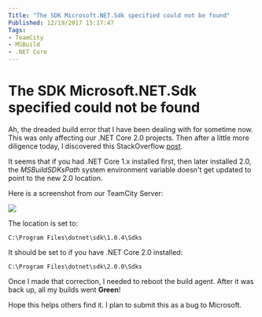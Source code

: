```yaml
---
Title: "The SDK Microsoft.NET.Sdk specified could not be found"
Published: 12/19/2017 15:17:47
Tags: 
- TeamCity
- MSBuild
- .NET Core
---
```

# The SDK Microsoft.NET.Sdk specified could not be found

Ah, the dreaded build error that I have been dealing with for sometime now. This was only affecting our .NET Core 2.0 projects. Then after a little more diligence today, I discovered this StackOverflow [post](https://stackoverflow.com/questions/46257393/msbuild-throws-error-the-sdk-microsoft-net-sdk-specified-could-not-be-found).

It seems that if you had .NET Core 1.x installed first, then later installed 2.0, the *MSBuildSDKsPath* system environment variable doesn't get updated to point to the new 2.0 location.  

Here is a screenshot from our TeamCity Server:

![](/images/other-posts/sdkpath.png)

The location is set to:

```
C:\Program Files\dotnet\sdk\1.0.4\Sdks
```

It should be set to if you have .NET Core 2.0 installed:

```
C:\Program Files\dotnet\sdk\2.0.0\Sdks
```

Once I made that correction, I needed to reboot the build agent. After it was back up, all my builds went **Green**!

Hope this helps others find it. I plan to submit this as a bug to Microsoft.